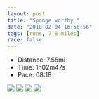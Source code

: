 ```yaml
---
layout: post
title: "Sponge worthy "
date: "2018-02-04 16:56:56"
tags: [runs, 7-8 miles]
race: false
---
```

<ul>
 <li>Distance: 7.55mi</li>
 <li>Time: 1h02m47s</li>
 <li>Pace: 08:18</li>
</ul>

<img src='https://maps.googleapis.com/maps/api/staticmap?maptype=roadmap&path=enc:qzhwFpncbMkN\yEbI{b@|~@qCpLobAjnBUtHqOr`@mKjd@oG`L{Mnb@s`@nqBhIk`@rEeL`AeJcBa@TqEm[kKoz@wJ{DpAyHxIoEBgTpq@OtAfI~E`EdHwAvF&key=AIzaSyC1MId7bFpkLXNAaYhBSTb8jLyiSqzbDtM&size=800x800&markers=color:yellow|label:S|40.68281,-73.91481&markers=color:green|label:F|40.73378000000001,-73.98598999999999'>

<img src='https://dgtzuqphqg23d.cloudfront.net/zKi8aA3pHoKvAksmBRcqox6Gg3AkzlvMDUnYI0lzElo-576x768.jpg'>

<img src='https://dgtzuqphqg23d.cloudfront.net/GmTBhdNyvcmEta0w_y4OySOo7Ti9zaeWByAblC3CsaQ-576x768.jpg'>

<img src='https://dgtzuqphqg23d.cloudfront.net/j3jF-QDUSSFDipUFdRSl-KLpQGzanvDWOP6DcM4UV4A-576x768.jpg'>
